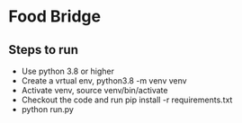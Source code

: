 # Food Bridge

## Steps to run
- Use python 3.8 or higher
- Create a vrtual env,  python3.8 -m venv venv
- Activate venv,  source venv/bin/activate
- Checkout the code and run pip install -r requirements.txt
- python run.py
